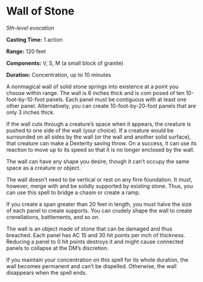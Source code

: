 <title>Wall of Stone</title>

# Wall of Stone

_5th-level evocation_

**Casting Time:** 1 action

**Range:** 120 feet

**Components:** V, S, M (a small block of
granite)

**Duration:** Concentration, up to 10 minutes

A nonmagical wall of solid stone springs into
existence at a point you choose within range.
The wall is 6 inches thick and is com posed
of ten 10-foot-by-10-foot panels. Each panel
must be contiguous with at least one other
panel. Alternatively, you can create
10-foot-by-20-foot panels that are only 3
inches
thick.

If the wall cuts through a creature’s space
when it appears, the creature is pushed to
one side of the wall (your choice). If a
creature would be surrounded on all sides by
the wall (or the wall and another solid
surface), that creature can make a Dexterity
saving throw. On a success, it can use its
reaction to move up to its speed so that it
is no longer enclosed by the wall.

The wall can have any shape you desire,
though it can’t occupy the same space as a
creature or object.

The wall doesn’t need to be vertical or rest
on any firm foundation. It must, however,
merge with and be solidly supported by
existing stone. Thus, you can use this spell
to bridge a chasm or create a ramp.

If you create a span greater than 20 feet in
length, you must halve the size of each panel
to create supports. You can crudely shape the
wall to create crenellations, battlements,
and so on.

The wall is an object made of stone that can
be damaged and thus breached. Each panel has
AC 15 and 30 hit points per inch of
thickness. Reducing a panel to 0 hit points
destroys it and might cause connected panels
to collapse at the DM’s discretion.

If you maintain your concentration on this
spell for its whole duration, the wall
becomes permanent and can’t be dispelled.
Otherwise, the wall disappears when the spell
ends.



